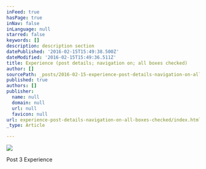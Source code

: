 ```yaml
---
inFeed: true
hasPage: true
inNav: false
inLanguage: null
starred: false
keywords: []
description: description section
datePublished: '2016-02-15T15:49:38.500Z'
dateModified: '2016-02-15T15:49:36.511Z'
title: Experience (post details; navigation on; all boxes checked)
author: []
sourcePath: _posts/2016-02-15-experience-post-details-navigation-on-all-boxes-checked.md
published: true
authors: []
publisher:
  name: null
  domain: null
  url: null
  favicon: null
url: experience-post-details-navigation-on-all-boxes-checked/index.html
_type: Article

---
```

![](https://the-grid-user-content.s3-us-west-2.amazonaws.com/97269d6e-01da-4988-bf12-54b783b72059.JPG)

Post 3 Experience